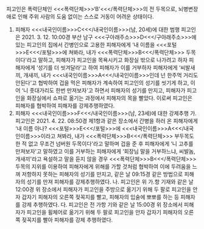 피고인은 폭력단체인 <<<폭력단체>>>‘B'<<</폭력단체>>>의 전 두목으로, 뇌병변장애로 인해 주위 사람의 도움 없이는 스스로 거동이 어려운 상태이다.
1. 피해자 <<<내국인이름>>>C<<</내국인이름>>>(남, 20세)에 대한 범행
피고인은 2021. 3. 12. 10:00경 부산 남구 <<<구아래주소>>>D<<</구아래주소>>>에 있는 피고인의 집에서 간병인으로 고용한 피해자에게 ‘내 이름을 <<<포털>>>E<<</포털>>>에 쳐봐라, 내가 <<<폭력단체>>>B<<</폭력단체>>> 두목이다'라고 말하고, 피해자가 피고인을 목욕시키고 화장실 밖으로 나가려고 하자 피해자에게 ‘성기를 더 씻겨달라'고 하여 피해자가 이를 거부하자 피해자에게 ‘씨발새끼, 개새끼, 내가 <<<내국인이름>>>A<<</내국인이름>>>인데 넌 한주먹 거리도 안된다'고 협박하여 겁을 먹은 피해자가 계속하여 피고인의 성기를 씻기게 하고, 이어 ‘니 좃대가리도 한번 만져보자'고 하면서 피해자의 성기를 만지고, 피해자가 피고인을 화장실에서 쇼파로 옮기는 과정에서 피해자의 목을 빨았다.
이로써 피고인은 피해자를 협박하여 피해자를 강제추행하였다.
2. 피해자 <<<내국인이름>>>F<<</내국인이름>>>(남, 23세)에 대한 강제추행
가. 피고인은 2021. 4. 22. 08:50경 제1항과 같은 장소에서 간병을 하러 온 피해자에게 ‘내 이름 아나? <<<포털>>>E<<</포털>>>에 <<<내국인이름>>>A<<</내국인이름>>>이라고 쳐봐라, 내가 <<<폭력단체>>>B<<</폭력단체>>> 부두목도 한 적 없고 무조건 넘버원 두목이다'라고 말하며 겁을 준 후 피해자에게 ‘니 고추를 만져보자'고 말하였고 이를 거부하는 피해자에게 ‘회장님 말을 거부하느냐, 씨발놈, 개새끼'라고 욕설하고 말을 듣지 않을 경우 <<<폭력단체>>>B<<</폭력단체>>> 두목의 지위를 이용하여 피해자에게 위해를 가할 것처럼 협박하여 이에 두려움을 느껴 저항하지 못하는 피해자의 성기를 만지고, 같은 날 09:15경 같은 방법으로 피해자의 성기를 만져 피해자를 강제추행하였다.
나. 피고인은 위 가.항 기재와 같은 날 12:00경 위 장소에서 피해자가 피고인을 주방으로 옮기기 위해 두 팔로 피고인을 안자 갑자기 피해자의 오른쪽 젖꼭지를 빨고, 피해자의 입술에 뽀뽀를 하는 등 피해자를 강제 추행하였다.
다. 피고인은 전 가항 기와 같은 날 15:00경 위 장소에서 피해자가 피고인을 휠체어로 옮기기 위해 두 팔로 피고인을 안자 갑자기 피해자의 오른쪽 젖꼭지를 빨아 피해자를 강제 추행하였다.
